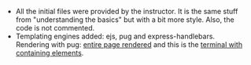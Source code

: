 * All the initial files were provided by the instructor. It is the same stuff from "understanding the basics" but with a bit more style. Also, the code is not commented.   
* Templating engines added: ejs, pug and express-handlebars.  
Rendering with pug: [entire page rendered](https://i.imgur.com/l7uYQC9.png) and this is the [terminal with containing elements](https://i.imgur.com/P5WS2FY.png).